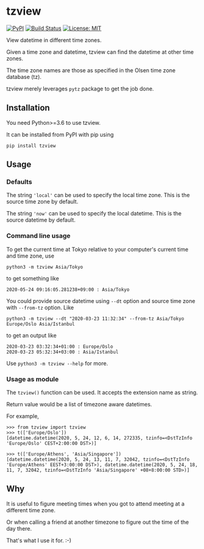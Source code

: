 # tzview

<a href="https://pypi.org/project/tzview"><img alt="PyPI" src="https://img.shields.io/pypi/v/tzview"></a>
<a href="https://travis-ci.com/ju-sh/tzview"><img alt="Build Status" src="https://api.travis-ci.com/ju-sh/tzview.svg?branch=master"></a>
<a href="https://github.com/ju-sh/tzview/blob/master/LICENSE.md"><img alt="License: MIT" src="https://img.shields.io/pypi/l/tzview"></a>

View datetime in different time zones.

Given a time zone and datetime, tzview can find the datetime at other time zones.

The time zone names are those as specified in the Olsen time zone database (tz).

tzview merely leverages `pytz` package to get the job done.

<h2>Installation</h2>

You need Python>=3.6 to use tzview.

It can be installed from PyPI with pip using

    pip install tzview

<h2>Usage</h2>

<h3>Defaults</h3>

The string `'local'` can be used to specify the local time zone. This is the source time zone by default.

The string `'now'` can be used to specify the local datetime. This is the source datetime by default.

<h3>Command line usage</h3>

To get the current time at Tokyo relative to your computer's current time and time zone, use

    python3 -m tzview Asia/Tokyo

to get something like

    2020-05-24 09:16:05.281238+09:00 : Asia/Tokyo

You could provide source datetime using `--dt` option and source time zone with `--from-tz` option. Like

    python3 -m tzview --dt "2020-03-23 11:32:34" --from-tz Asia/Tokyo Europe/Oslo Asia/Istanbul

to get an output like

    2020-03-23 03:32:34+01:00 : Europe/Oslo
    2020-03-23 05:32:34+03:00 : Asia/Istanbul

Use `python3 -m tzview --help` for more.

<h3>Usage as module</h3>

The `tzview()` function can be used. It accepts the extension name as string.

Return value would be a list of timezone aware datetimes.

For example,

    >>> from tzview import tzview
    >>> t(['Europe/Oslo'])
    [datetime.datetime(2020, 5, 24, 12, 6, 14, 272335, tzinfo=<DstTzInfo 'Europe/Oslo' CEST+2:00:00 DST>)]

    >>> t(['Europe/Athens', 'Asia/Singapore'])
    [datetime.datetime(2020, 5, 24, 13, 11, 7, 32042, tzinfo=<DstTzInfo 'Europe/Athens' EEST+3:00:00 DST>), datetime.datetime(2020, 5, 24, 18, 11, 7, 32042, tzinfo=<DstTzInfo 'Asia/Singapore' +08+8:00:00 STD>)]


<h2>Why</h2>

It is useful to figure meeting times when you got to attend meeting at a different time zone.

Or when calling a friend at another timezone to figure out the time of the day there.

That's what I use it for. :-)

